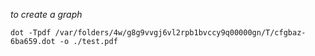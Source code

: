 _to create a graph_
```
dot -Tpdf /var/folders/4w/g8g9vvgj6vl2rpb1bvccy9q00000gn/T/cfgbaz-6ba659.dot -o ./test.pdf
```
